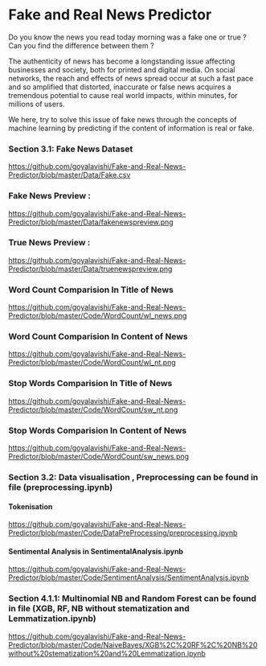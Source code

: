 # Fake and Real News Predictor

Do you know the news you read today morning was a fake one or true ?
Can you find the difference between them ?


The authenticity of news has become a longstanding issue affecting
businesses and society, both for printed and digital media. On social networks,
the reach and effects of news spread occur at such a fast pace and so
amplified that distorted, inaccurate or false news acquires a tremendous
potential to cause real world impacts, within minutes, for millions of users.

We here, try to solve this issue of fake news through the concepts of machine
learning by predicting if the content of information is real or fake.


### Section 3.1: Fake News Dataset 
https://github.com/goyalavishi/Fake-and-Real-News-Predictor/blob/master/Data/Fake.csv

### Fake News Preview :

https://github.com/goyalavishi/Fake-and-Real-News-Predictor/blob/master/Data/fakenewspreview.png

### True News Preview :

https://github.com/goyalavishi/Fake-and-Real-News-Predictor/blob/master/Data/truenewspreview.png

### Word Count Comparision In Title of News

https://github.com/goyalavishi/Fake-and-Real-News-Predictor/blob/master/Code/WordCount/wl_news.png

### Word Count Comparision In Content of News

https://github.com/goyalavishi/Fake-and-Real-News-Predictor/blob/master/Code/WordCount/wl_nt.png

### Stop Words Comparision In Title of News

https://github.com/goyalavishi/Fake-and-Real-News-Predictor/blob/master/Code/WordCount/sw_nt.png

### Stop Words Comparision In Content of News

https://github.com/goyalavishi/Fake-and-Real-News-Predictor/blob/master/Code/WordCount/sw_news.png


### Section 3.2: Data visualisation , Preprocessing can be found in file (preprocessing.ipynb)

#### Tokenisation 
https://github.com/goyalavishi/Fake-and-Real-News-Predictor/blob/master/Code/DataPreProcessing/preprocessing.ipynb

#### Sentimental Analysis in SentimentalAnalysis.ipynb
https://github.com/goyalavishi/Fake-and-Real-News-Predictor/blob/master/Code/SentimentAnalysis/SentimentAnalysis.ipynb


### Section 4.1.1: Multinomial NB and Random Forest can be found in file (XGB, RF, NB without stematization and Lemmatization.ipynb)
https://github.com/goyalavishi/Fake-and-Real-News-Predictor/blob/master/Code/NaiveBayes/XGB%2C%20RF%2C%20NB%20without%20stematization%20and%20Lemmatization.ipynb


